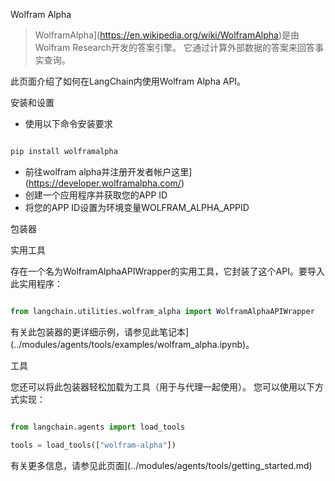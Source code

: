 Wolfram Alpha

> WolframAlpha](https://en.wikipedia.org/wiki/WolframAlpha)是由Wolfram Research开发的答案引擎。
> 它通过计算外部数据的答案来回答事实查询。

此页面介绍了如何在LangChain内使用Wolfram Alpha API。

安装和设置
- 使用以下命令安装要求
```bash

pip install wolframalpha
```

- 前往wolfram alpha并注册开发者帐户这里](https://developer.wolframalpha.com/)
- 创建一个应用程序并获取您的APP ID
- 将您的APP ID设置为环境变量WOLFRAM_ALPHA_APPID


包装器

实用工具

存在一个名为WolframAlphaAPIWrapper的实用工具，它封装了这个API。要导入此实用程序：

```python

from langchain.utilities.wolfram_alpha import WolframAlphaAPIWrapper

```


有关此包装器的更详细示例，请参见此笔记本](../modules/agents/tools/examples/wolfram_alpha.ipynb)。

工具

您还可以将此包装器轻松加载为工具（用于与代理一起使用）。
您可以使用以下方式实现：
```python

from langchain.agents import load_tools

tools = load_tools(["wolfram-alpha"])

```


有关更多信息，请参见此页面](../modules/agents/tools/getting_started.md)
